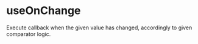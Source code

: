 # useOnChange

Execute callback when the given value has changed, accordingly to given comparator logic.
